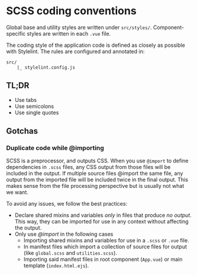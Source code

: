
# SCSS coding conventions

Global base and utility styles are written under `src/styles/`. Component-specific styles are written in each `.vue` file.

The coding style of the application code is defined as closely as possible with Stylelint. The rules are configured and annotated in:

```
src/
	|_ stylelint.config.js
```

## TL;DR

- Use tabs
- Use semicolons
- Use single quotes

## Gotchas

### Duplicate code while @importing

SCSS is a preprocessor, and outputs CSS. When you use `@import` to define dependencies in `.scss` files, any CSS output from those files will be included in the output. If multiple source files @import the same file, any output from the imported file will be included twice in the final output. This makes sense from the file processing perspective but is usually not what we want.

To avoid any issues, we follow the best practices:

- Declare shared mixins and variables _only_ in files that produce _no output_. This way, they can be imported for use in any context without affecting the output.
- Only use _@import_ in the following cases
	- Importing shared mixins and variables for use in a `.scss` or `.vue` file.
	- In manifest files which import a collection of source files for output (like `global.scss` and `utilities.scss`).
	- Importing said manifest files in root component (`App.vue`) or main template (`index.html.ejs`).
